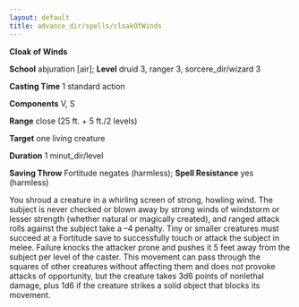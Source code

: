 ```yaml
---
layout: default
title: advance_dir/spells/cloakOfWinds
---
```

 **Cloak of Winds**

**School** abjuration [air]; **Level** druid 3, ranger 3, sorcere_dir/wizard 3

**Casting Time** 1 standard action

**Components** V, S

**Range** close (25 ft. + 5 ft./2 levels)

**Target** one living creature

**Duration** 1 minut_dir/level

**Saving Throw** Fortitude negates (harmless); **Spell Resistance** yes (harmless)

You shroud a creature in a whirling screen of strong, howling wind. The subject is never checked or blown away by strong winds of windstorm or lesser strength (whether natural or magically created), and ranged attack rolls against the subject take a –4 penalty. Tiny or smaller creatures must succeed at a Fortitude save to successfully touch or attack the subject in melee. Failure knocks the attacker prone and pushes it 5 feet away from the subject per level of the caster. This movement can pass through the squares of other creatures without affecting them and does not provoke attacks of opportunity, but the creature takes 3d6 points of nonlethal damage, plus 1d6 if the creature strikes a solid object that blocks its movement.

